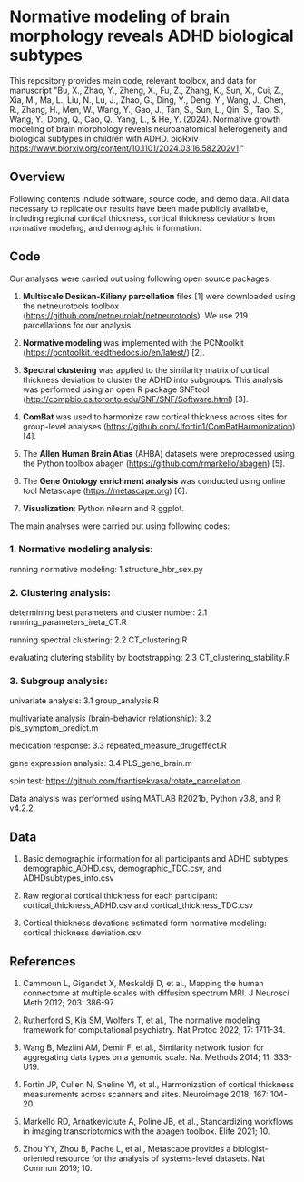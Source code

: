 # **Normative modeling of brain morphology reveals ADHD biological subtypes**

This repository provides main code, relevant toolbox, and data for manuscript "Bu, X., Zhao, Y., Zheng, X., Fu, Z., Zhang, K., Sun, X., Cui, Z., Xia, M., Ma, L., Liu, N., Lu, J., Zhao, G., Ding, Y., Deng, Y., Wang, J., Chen, R., Zhang, H., Men, W., Wang, Y., Gao, J., Tan, S., Sun, L., Qin, S., Tao, S., Wang, Y., Dong, Q., Cao, Q., Yang, L., & He, Y. (2024). Normative growth modeling of brain morphology reveals neuroanatomical heterogeneity and biological subtypes in children with ADHD. bioRxiv https://www.biorxiv.org/content/10.1101/2024.03.16.582202v1."

## **Overview**
Following contents include software, source code, and demo data. All data necessary to replicate our results have been made publicly available, including regional cortical thickness, cortical thickness deviations from normative modeling, and demographic information.

## **Code**
Our analyses were carried out using following open source packages:
1. **Multiscale Desikan-Kiliany parcellation** files [1] were downloaded using the netneurotools toolbox (https://github.com/netneurolab/netneurotools). We use 219 parcellations for our analysis.

2. **Normative modeling** was implemented with the PCNtoolkit (https://pcntoolkit.readthedocs.io/en/latest/) [2].

3. **Spectral clustering** was applied to the similarity matrix of cortical thickness deviation to cluster the ADHD into subgroups. This analysis was performed using an open R package SNFtool (http://compbio.cs.toronto.edu/SNF/SNF/Software.html) [3].

4. **ComBat** was used to harmonize raw cortical thickness across sites for group-level analyses (https://github.com/Jfortin1/ComBatHarmonization) [4].

5. The **Allen Human Brain Atlas** (AHBA) datasets were preprocessed using the Python toolbox abagen (https://github.com/rmarkello/abagen) [5].

6. The **Gene Ontology enrichment analysis** was conducted using online tool Metascape (https://metascape.org) [6].

7. **Visualization**: Python nilearn and R ggplot.

The main analyses were carried out using following codes:
### **1. Normative modeling analysis:**
   running normative modeling: 1.structure_hbr_sex.py

### **2. Clustering analysis:**
   determining best parameters and cluster number: 2.1 running_parameters_ireta_CT.R
   
   running spectral clustering: 2.2 CT_clustering.R
   
   evaluating clutering stability by bootstrapping: 2.3 CT_clustering_stability.R

### **3. Subgroup analysis:**
   univariate analysis: 3.1 group_analysis.R
   
   multivariate analysis (brain-behavior relationship): 3.2 pls_symptom_predict.m
   
   medication response: 3.3 repeated_measure_drugeffect.R
   
   gene expression analysis: 3.4 PLS_gene_brain.m

   spin test: https://github.com/frantisekvasa/rotate_parcellation.

Data analysis was performed using MATLAB R2021b, Python v3.8, and R v4.2.2.
   
## **Data**
1. Basic demographic information for all participants and ADHD subtypes: demographic_ADHD.csv, demographic_TDC.csv, and ADHDsubtypes_info.csv

2. Raw regional cortical thickness for each participant: cortical_thickness_ADHD.csv and cortical_thickness_TDC.csv

3. Cortical thickness devations estimated form normative modeling: cortical thickness deviation.csv

## **References**
1. Cammoun L, Gigandet X, Meskaldji D, et al., Mapping the human connectome at multiple scales with diffusion spectrum MRI. J Neurosci Meth 2012; 203: 386-97.

2. Rutherford S, Kia SM, Wolfers T, et al., The normative modeling framework for computational psychiatry. Nat Protoc 2022; 17: 1711-34.

3. Wang B, Mezlini AM, Demir F, et al., Similarity network fusion for aggregating data types on a genomic scale. Nat Methods 2014; 11: 333-U19.

4. Fortin JP, Cullen N, Sheline YI, et al., Harmonization of cortical thickness measurements across scanners and sites. Neuroimage 2018; 167: 104-20.

5. Markello RD, Arnatkeviciute A, Poline JB, et al., Standardizing workflows in imaging transcriptomics with the abagen toolbox. Elife 2021; 10.

6. Zhou YY, Zhou B, Pache L, et al., Metascape provides a biologist-oriented resource for the analysis of systems-level datasets. Nat Commun 2019; 10.
